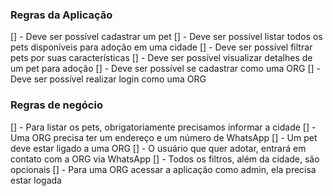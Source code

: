### Regras da Aplicação
[] - Deve ser possível cadastrar um pet
[] - Deve ser possível listar todos os pets disponíveis para adoção em uma cidade
[] - Deve ser possível filtrar pets por suas características
[] - Deve ser possível visualizar detalhes de um pet para adoção
[] - Deve ser possível se cadastrar como uma ORG
[] - Deve ser possível realizar login como uma ORG

### Regras de negócio

[] - Para listar os pets, obrigatoriamente precisamos informar a cidade
[] - Uma ORG precisa ter um endereço e um número de WhatsApp
[] - Um pet deve estar ligado a uma ORG
[] - O usuário que quer adotar, entrará em contato com a ORG via WhatsApp
[] - Todos os filtros, além da cidade, são opcionais
[] - Para uma ORG acessar a aplicação como admin, ela precisa estar logada